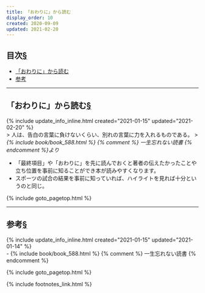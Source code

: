 ```yaml
---
title: 「おわりに」から読む
display_order: 10
created: 2020-09-09
updated: 2021-02-20
---
```


## <a name="index">目次</a><a href="#目次">§</a>

<ul id="index_ul">
<li><a href="#read-from-ending">「おわりに」から読む</a></li>
<li><a href="#reference">参考</a></li>
</ul>

* * *
## <a name="read-from-ending">「おわりに」から読む</a><a href="#read-from-ending">§</a>
<div class="chapter-updated">{% include update_info_inline.html created="2021-01-15" updated="2021-02-20" %}</div>
> 人は、告白の言葉に負けないくらい、別れの言葉に力を入れるものである。
> <cite>{% include book/book_588.html %} {% comment %} 一生忘れない読書 {% endcomment %}より</cite>

- 「最終項目」や「おわりに」を先に読んでおくと著者の伝えたかったことや立ち位置を事前に知ることができ本が読みやすくなります。
- スポーツの試合の結果を事前に知っていれば、ハイライトを見れば十分というのと同じ。

{% include goto_pagetop.html %}

* * *
## <a name="reference">参考</a><a href="#reference">§</a>
<div class="chapter-updated">{% include update_info_inline.html created="2021-01-15" updated="2021-01-14" %}</div>
- {% include book/book_588.html %} {% comment %} 一生忘れない読書 {% endcomment %}

{% include goto_pagetop.html %}

{% include footnotes_link.html %}
